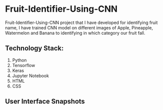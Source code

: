 # Fruit-Identifier-Using-CNN
Fruit-Identifier-Using-CNN project that I have developed for identifying fruit name, I have trained CNN model on different images of Apple, Pineapple, Watermelon and Banana to identifying in which category our fruit fall.

<h2>Technology Stack:</h2>
<ol>
  <li>Python
  <li>Tensorflow</li>
  <li>Keras</li>
  <li>Jupyter Notebook</li>
  <li>HTML</li>
  <li>CSS</li>
</ol>

<h2> User Interface Snapshots </h2>

<!-- ![alt text](https://github.com/JayeshShelar/Heart-Disease-Prediction-KNN/blob/main/assets/images/UI_SS_1.jpg) -->

<br>

<!-- ![alt text](https://github.com/JayeshShelar/Heart-Disease-Prediction-KNN/blob/main/assets/images/UI_SS_2.jpg) -->

<br>

<!-- ![alt text](https://github.com/JayeshShelar/Heart-Disease-Prediction-KNN/blob/main/assets/images/UI_SS_3.jpg) -->
